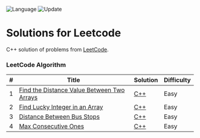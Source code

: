 ![Language](https://img.shields.io/badge/Language-C++-blue.svg) ![Update](https://img.shields.io/badge/Update-Daily-green.svg)

# Solutions for Leetcode
C++ solution of problems from [LeetCode](https://leetcode.com/).


### LeetCode Algorithm


| # | Title | Solution | Difficulty |
|---| ----- | -------- | ---------- |
|1|[Find the Distance Value Between Two Arrays](https://leetcode.com/problems/find-the-distance-value-between-two-arrays/)|[C++](c++/question1.cpp)|Easy|
|2|[Find Lucky Integer in an Array](https://leetcode.com/problems/find-lucky-integer-in-an-array/)|[C++](c++/question2.cpp)|Easy|
|3|[Distance Between Bus Stops](https://leetcode.com/problems/distance-between-bus-stops/)|[C++](c++/question3.cpp)|Easy|
|4|[Max Consecutive Ones](https://leetcode.com/problems/max-consecutive-ones/)|[C++](c++/question4.cpp)|Easy|
